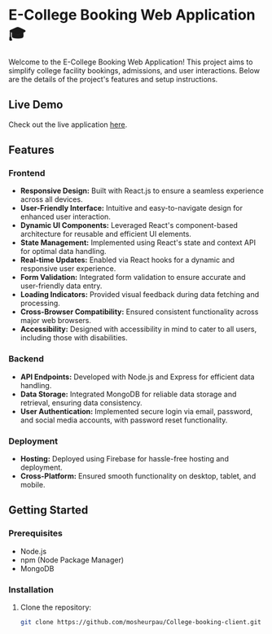 # E-College Booking Web Application 🎓

Welcome to the E-College Booking Web Application! This project aims to simplify college facility bookings, admissions, and user interactions. Below are the details of the project's features and setup instructions.

## Live Demo

Check out the live application [here](https://e-college-booking.web.app/).

## Features

### Frontend

- **Responsive Design:** Built with React.js to ensure a seamless experience across all devices.
- **User-Friendly Interface:** Intuitive and easy-to-navigate design for enhanced user interaction.
- **Dynamic UI Components:** Leveraged React's component-based architecture for reusable and efficient UI elements.
- **State Management:** Implemented using React's state and context API for optimal data handling.
- **Real-time Updates:** Enabled via React hooks for a dynamic and responsive user experience.
- **Form Validation:** Integrated form validation to ensure accurate and user-friendly data entry.
- **Loading Indicators:** Provided visual feedback during data fetching and processing.
- **Cross-Browser Compatibility:** Ensured consistent functionality across major web browsers.
- **Accessibility:** Designed with accessibility in mind to cater to all users, including those with disabilities.

### Backend

- **API Endpoints:** Developed with Node.js and Express for efficient data handling.
- **Data Storage:** Integrated MongoDB for reliable data storage and retrieval, ensuring data consistency.
- **User Authentication:** Implemented secure login via email, password, and social media accounts, with password reset functionality.

### Deployment

- **Hosting:** Deployed using Firebase for hassle-free hosting and deployment.
- **Cross-Platform:** Ensured smooth functionality on desktop, tablet, and mobile.

## Getting Started

### Prerequisites

- Node.js
- npm (Node Package Manager)
- MongoDB

### Installation

1. Clone the repository:
   ```bash
   git clone https://github.com/mosheurpau/College-booking-client.git
   ```
